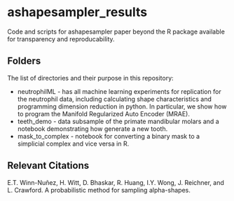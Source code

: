 # ashapesampler_results
Code and scripts for ashapesampler paper beyond the R package available for transparency and reproducability.

## Folders
The list of directories and their purpose in this repository:
* neutrophilML - has all machine learning experiments for replication for the neutrophil data, including calculating shape characteristics and programming dimension reduction in python. In particular, we show how to program the Manifold Regularized Auto Encoder (MRAE).
* teeth_demo - data subsample of the primate mandibular molars and a notebook demonstrating how generate a new tooth.
* mask_to_complex - notebook for converting a binary mask to a simplicial complex and vice versa in R.

## Relevant Citations



E.T. Winn-Nuñez, H. Witt, D. Bhaskar, R. Huang, I.Y. Wong, J. Reichner, and L. Crawford. A probabilistic method for sampling alpha-shapes.
